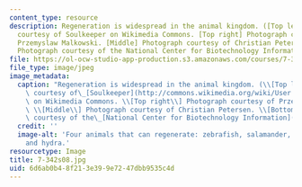 ```yaml
---
content_type: resource
description: Regeneration is widespread in the animal kingdom. ([Top left] Photograph
  courtesy of Soulkeeper on Wikimedia Commons. [Top right] Photograph courtesy of
  Przemyslaw Malkowski. [Middle] Photograph courtesy of Christian Petersen. [Bottom]
  Photograph courtesy of the National Center for Biotechnology Information.)
file: https://ol-ocw-studio-app-production.s3.amazonaws.com/courses/7-342-developmental-and-molecular-biology-of-regeneration-spring-2008/6d6ab0b48f213e399e7247dbb9535c4d_7-342s08.jpg
file_type: image/jpeg
image_metadata:
  caption: "Regeneration is widespread in the animal kingdom. (\\[Top left\\] Photograph\
    \ courtesy of\_[Soulkeeper](http://commons.wikimedia.org/wiki/User:Soulkeeper)\
    \ on Wikimedia Commons. \\[Top right\\] Photograph courtesy of Przemyslaw Malkowski.\
    \ \\[Middle\\] Photograph courtesy of Christian Petersen. \\[Bottom\\] Photograph\
    \ courtesy of the\_[National Center for Biotechnology Information](http://www.ncbi.nlm.nih.gov/).)"
  credit: ''
  image-alt: 'Four animals that can regenerate: zebrafish, salamander, planarian,
    and hydra.'
resourcetype: Image
title: 7-342s08.jpg
uid: 6d6ab0b4-8f21-3e39-9e72-47dbb9535c4d
---
```

